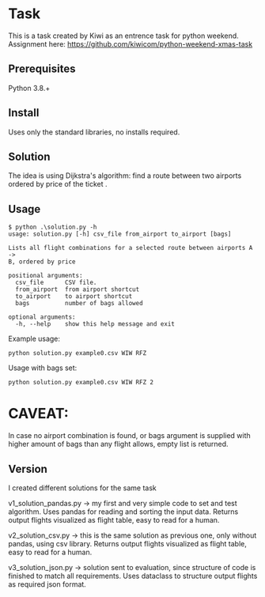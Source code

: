 # Task 

This is a task created by Kiwi as an entrence task for python weekend.  
Assignment here: https://github.com/kiwicom/python-weekend-xmas-task



## Prerequisites
Python 3.8.+

## Install 
Uses only the standard libraries, no installs required.

## Solution
The idea is using Dijkstra's algorithm: find a route between two airports 
ordered by price of the ticket .

## Usage
```
$ python .\solution.py -h
usage: solution.py [-h] csv_file from_airport to_airport [bags]

Lists all flight combinations for a selected route between airports A ->
B, ordered by price

positional arguments:
  csv_file      CSV file.
  from_airport  from airport shortcut
  to_airport    to airport shortcut
  bags          number of bags allowed

optional arguments:
  -h, --help    show this help message and exit
```

Example usage:
```
python solution.py example0.csv WIW RFZ
```

Usage with bags set:
```
python solution.py example0.csv WIW RFZ 2
```

# CAVEAT: 
In case no airport combination is found, or bags argument is supplied with 
higher amount of bags than any flight allows, empty list is returned.



## Version 
I created different solutions for the same task 

v1_solution_pandas.py -> my first and very simple code to set and test algorithm. Uses pandas for reading and sorting the input data.  Returns output flights visualized as flight table, easy to read for a human. 



v2_solution_csv.py -> this is the same solution as previous one, only without pandas, using csv library.  Returns output flights visualized as flight table, easy to read for a human.


v3_solution_json.py ->  solution sent to evaluation, since structure of code is finished to match all requirements. Uses dataclass to structure output flights as required json format. 

